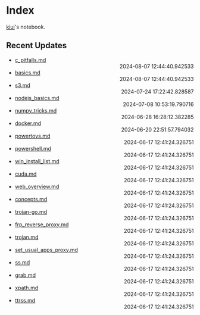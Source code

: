 
# Index

[kiui](https://kiui.moe/)'s notebook.

## Recent Updates
- [c_pitfalls.md](c/c_pitfalls/) <div style="text-align: right">2024-08-07 12:44:40.942533</div>
- [basics.md](godot/basics/) <div style="text-align: right">2024-08-07 12:44:40.942533</div>
- [s3.md](linux/s3/) <div style="text-align: right">2024-07-24 17:22:42.828587</div>
- [nodejs_basics.md](web/frontend/nodejs_basics/) <div style="text-align: right">2024-07-08 10:53:19.790716</div>
- [numpy_tricks.md](python/numpy_tricks/) <div style="text-align: right">2024-06-28 16:28:12.382285</div>
- [docker.md](docker/docker/) <div style="text-align: right">2024-06-20 22:51:57.794032</div>
- [powertoys.md](windows/powertoys/) <div style="text-align: right">2024-06-17 12:41:24.326751</div>
- [powershell.md](windows/powershell/) <div style="text-align: right">2024-06-17 12:41:24.326751</div>
- [win_install_list.md](windows/win_install_list/) <div style="text-align: right">2024-06-17 12:41:24.326751</div>
- [cuda.md](windows/cuda/) <div style="text-align: right">2024-06-17 12:41:24.326751</div>
- [web_overview.md](web/web_overview/) <div style="text-align: right">2024-06-17 12:41:24.326751</div>
- [concepts.md](web/proxy/concepts/) <div style="text-align: right">2024-06-17 12:41:24.326751</div>
- [trojan-go.md](web/proxy/trojan-go/) <div style="text-align: right">2024-06-17 12:41:24.326751</div>
- [frp_reverse_proxy.md](web/proxy/frp_reverse_proxy/) <div style="text-align: right">2024-06-17 12:41:24.326751</div>
- [trojan.md](web/proxy/trojan/) <div style="text-align: right">2024-06-17 12:41:24.326751</div>
- [set_usual_apps_proxy.md](web/proxy/set_usual_apps_proxy/) <div style="text-align: right">2024-06-17 12:41:24.326751</div>
- [ss.md](web/proxy/ss/) <div style="text-align: right">2024-06-17 12:41:24.326751</div>
- [grab.md](web/scrape/grab/) <div style="text-align: right">2024-06-17 12:41:24.326751</div>
- [xpath.md](web/scrape/xpath/) <div style="text-align: right">2024-06-17 12:41:24.326751</div>
- [ttrss.md](web/rss/ttrss/) <div style="text-align: right">2024-06-17 12:41:24.326751</div>
